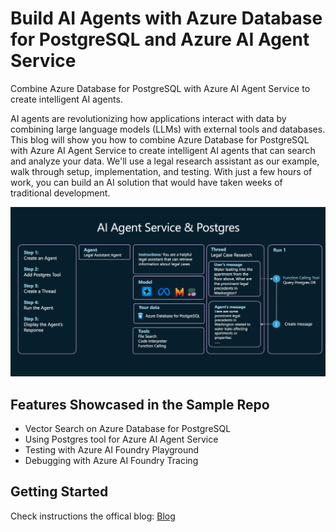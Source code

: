 # Build AI Agents with Azure Database for PostgreSQL and Azure AI Agent Service

Combine Azure Database for PostgreSQL with Azure AI Agent Service to create intelligent AI agents.

AI agents are revolutionizing how applications interact with data by combining large language models (LLMs) with external tools and databases. This blog will show you how to combine Azure Database for PostgreSQL with Azure AI Agent Service to create intelligent AI agents that can search and analyze your data. We'll use a legal research assistant as our example, walk through setup, implementation, and testing. With just a few hours of work, you can build an AI solution that would have taken weeks of traditional development.

![Azure AI Agent Service](img/ai_agent_service_and_postgres.png)

## Features Showcased in the Sample Repo

* Vector Search on Azure Database for PostgreSQL
* Using Postgres tool for Azure AI Agent Service
* Testing with Azure AI Foundry Playground
* Debugging with Azure AI Foundry Tracing

## Getting Started
Check instructions the offical blog: [Blog](https://aka.ms/pg-agents)

